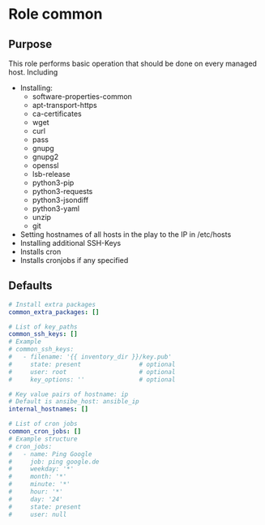 # Role common

## Purpose
This role performs basic operation that should be done on every managed host. Including
 * Installing:
    * software-properties-common
    * apt-transport-https
    * ca-certificates
    * wget
    * curl
    * pass
    * gnupg
    * gnupg2
    * openssl
    * lsb-release
    * python3-pip
    * python3-requests
    * python3-jsondiff
    * python3-yaml
    * unzip
    * git
  * Setting hostnames of all hosts in the play to the IP in /etc/hosts
  * Installing additional SSH-Keys
  * Installs cron
  * Installs cronjobs if any specified


## Defaults
```yml
# Install extra packages
common_extra_packages: []

# List of key_paths
common_ssh_keys: []
# Example
# common_ssh_keys:
#   - filename: '{{ inventory_dir }}/key.pub'
#     state: present                # optional
#     user: root                    # optional
#     key_options: ''               # optional

# Key value pairs of hostname: ip
# Default is ansibe_host: ansible_ip
internal_hostnames: []

# List of cron jobs
common_cron_jobs: []
# Example structure
# cron_jobs:
#   - name: Ping Google
#     job: ping google.de
#     weekday: '*'
#     month: '*'
#     minute: '*'
#     hour: '*'
#     day: '24'
#     state: present
#     user: null
```
